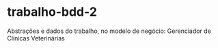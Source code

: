 # trabalho-bdd-2
Abstrações e dados do trabalho, no modelo de negócio: Gerenciador de Clínicas Veterinárias
